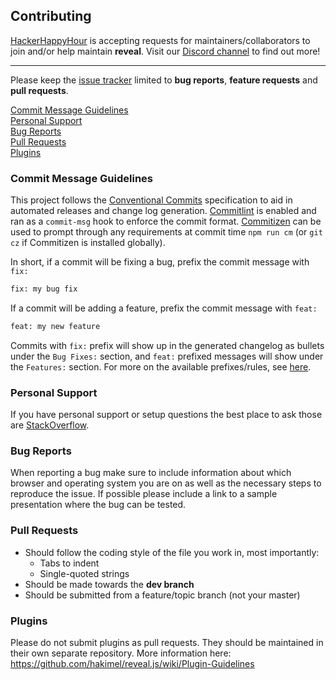 ## Contributing

[HackerHappyHour](https://github.com/HackerHappyHour) is accepting requests for
maintainers/collaborators to join and/or help maintain __reveal__. Visit our
[Discord channel](https://discord.gg/nAw95ZV) to find out more!


---

Please keep the [issue tracker](http://github.com/HackerHappyHour/reveal/issues) limited to **bug reports**, **feature requests** and **pull requests**.

[Commit Message Guidelines](#commit-message-guidelines)  
[Personal Support](#personal-support)  
[Bug Reports](#bug-reports)  
[Pull Requests](#pull-requests)  
[Plugins](#plugins)  


### Commit Message Guidelines

This project follows the [Conventional Commits](https://www.conventionalcommits.org/en/v1.0.0-beta.3/) specification to
aid in automated releases and change log generation.  [Commitlint](https://github.com/conventional-changelog/commitlint) 
is enabled and ran as a `commit-msg` hook to enforce the commit format.  [Commitizen](http://commitizen.github.io/cz-cli/) 
can be used to prompt through any requirements at commit time `npm run cm` (or `git cz` if Commitizen is installed globally).

In short, if a commit will be fixing a bug, prefix the commit message with `fix:`

```bash
fix: my bug fix
```

If a commit will be adding a feature, prefix the commit message with `feat:`

```bash
feat: my new feature
```

Commits with `fix:` prefix will show up in the generated changelog as bullets
under the `Bug Fixes:` section, and `feat:` prefixed messages will show under
the `Features:` section. For more on the available prefixes/rules, see 
[here](https://github.com/conventional-changelog/commitlint/tree/master/%40commitlint/config-conventional#rules).

### Personal Support
If you have personal support or setup questions the best place to ask those are [StackOverflow](http://stackoverflow.com/questions/tagged/reveal.js).


### Bug Reports
When reporting a bug make sure to include information about which browser and operating system you are on as well as the necessary steps to reproduce the issue. If possible please include a link to a sample presentation where the bug can be tested.


### Pull Requests
- Should follow the coding style of the file you work in, most importantly:
  - Tabs to indent
  - Single-quoted strings
- Should be made towards the **dev branch**
- Should be submitted from a feature/topic branch (not your master)


### Plugins
Please do not submit plugins as pull requests. They should be maintained in their own separate repository. More information here: https://github.com/hakimel/reveal.js/wiki/Plugin-Guidelines
